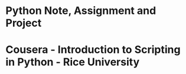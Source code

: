 # Python Note, Assignment and Project
# Cousera - Introduction to Scripting in Python - Rice University
